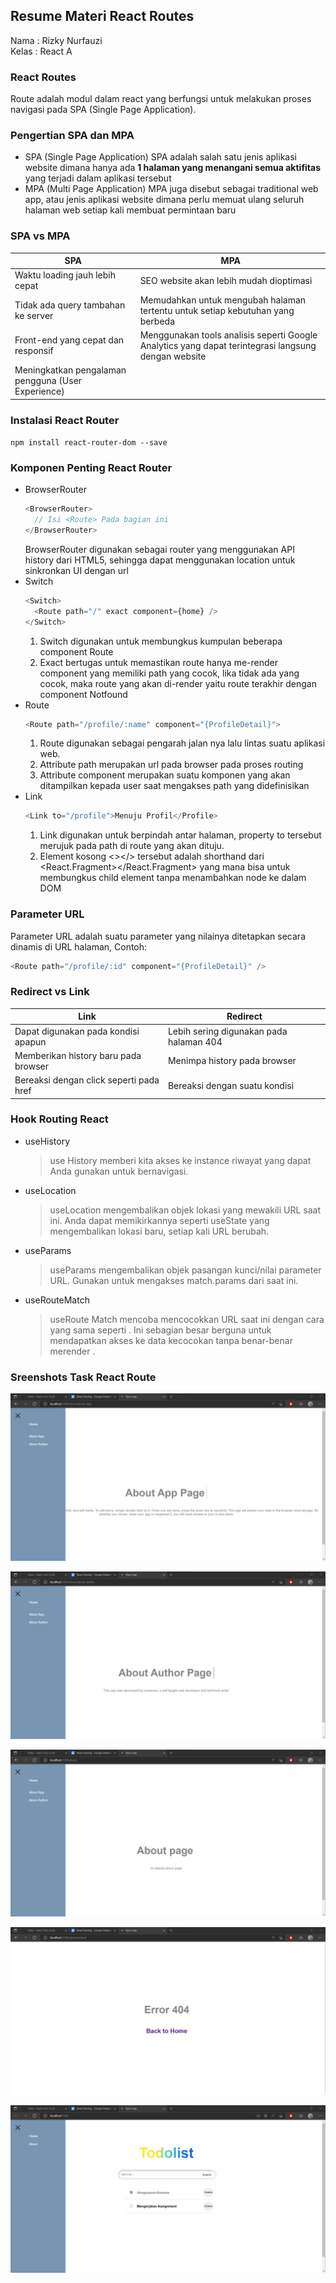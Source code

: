## Resume Materi React Routes

Nama : Rizky Nurfauzi  
Kelas : React A

### React Routes

Route adalah modul dalam react yang berfungsi untuk melakukan proses navigasi pada SPA (Single Page Application).

### Pengertian SPA dan MPA

- SPA (Single Page Application)
  SPA adalah salah satu jenis aplikasi website dimana hanya ada **1 halaman yang menangani semua aktifitas** yang terjadi dalam aplikasi tersebut
- MPA (Multi Page Application)
  MPA juga disebut sebagai traditional web app, atau jenis aplikasi website dimana perlu memuat ulang seluruh halaman web setiap kali membuat permintaan baru

### SPA vs MPA

| SPA                                                | MPA                                                                                                 |
| -------------------------------------------------- | --------------------------------------------------------------------------------------------------- |
| Waktu loading jauh lebih cepat                     | SEO website akan lebih mudah dioptimasi                                                             |
| Tidak ada query tambahan ke server                 | Memudahkan untuk mengubah halaman tertentu untuk setiap kebutuhan yang berbeda                      |
| Front-end yang cepat dan responsif                 | Menggunakan tools analisis seperti Google Analytics yang dapat terintegrasi langsung dengan website |
| Meningkatkan pengalaman pengguna (User Experience) |                                                                                                     |

### Instalasi React Router

`npm install react-router-dom --save`

### Komponen Penting React Router

- BrowserRouter
  ```js
  <BrowserRouter>
    // Isi <Route> Pada bagian ini
  </BrowserRouter>
  ```
  BrowserRouter digunakan sebagai router yang menggunakan API history dari HTML5, sehingga dapat menggunakan location untuk sinkronkan UI dengan url
- Switch
  ```js
  <Switch>
    <Route path="/" exact component={home} />
  </Switch>
  ```
  1. Switch digunakan untuk membungkus kumpulan beberapa component Route
  2. Exact bertugas untuk memastikan route hanya me-render component yang memiliki path yang cocok, lika tidak ada yang cocok, maka route yang akan di-render yaitu route terakhir dengan component Notfound
- Route
  ```js
  <Route path="/profile/:name" component="{ProfileDetail}">
  ```
  1. Route digunakan sebagai pengarah jalan nya lalu lintas suatu aplikasi web.
  2. Attribute path merupakan url pada browser pada proses routing
  3. Attribute component merupakan suatu komponen yang akan ditampilkan kepada user saat mengakses path yang didefinisikan
- Link
  ```js
  <Link to="/profile">Menuju Profil</Profile>
  ```
  1. Link digunakan untuk berpindah antar halaman, property to tersebut merujuk pada path di route yang akan dituju.
  2. Element kosong <></> tersebut adalah shorthand dari <React.Fragment></React.Fragment> yang mana bisa untuk membungkus child element tanpa menambahkan node ke dalam DOM

### Parameter URL

Parameter URL adalah suatu parameter yang nilainya ditetapkan secara dinamis di URL halaman, Contoh:

```js
<Route path="/profile/:id" component="{ProfileDetail}" />
```

### Redirect vs Link

| Link                                    | Redirect                                |
| --------------------------------------- | --------------------------------------- |
| Dapat digunakan pada kondisi apapun     | Lebih sering digunakan pada halaman 404 |
| Memberikan history baru pada browser    | Menimpa history pada browser            |
| Bereaksi dengan click seperti pada href | Bereaksi dengan suatu kondisi           |

### Hook Routing React

- useHistory
  > use History memberi kita akses ke instance riwayat yang dapat Anda gunakan untuk bernavigasi.
- useLocation
  > useLocation mengembalikan objek lokasi yang mewakili URL saat ini. Anda dapat memikirkannya seperti useState yang mengembalikan lokasi baru, setiap kali URL berubah.
- useParams
  > useParams mengembalikan objek pasangan kunci/nilai parameter URL. Gunakan untuk mengakses match.params dari <Route> saat ini.
- useRouteMatch
  > useRoute Match mencoba mencocokkan URL saat ini dengan cara yang sama seperti <Route>. Ini sebagian besar berguna untuk mendapatkan akses ke data kecocokan tanpa benar-benar merender <Route>.

### Sreenshots Task React Route

![AboutApp](/15_React-Routing/Screenshots/AboutApp.png)

![AboutAuthor](/15_React-Routing/Screenshots/AboutAuthor.png)

![About](/15_React-Routing/Screenshots/AboutPage.png)

![ErrorPage](/15_React-Routing/Screenshots/ErrorPage.png)

![TodoList](/15_React-Routing/Screenshots/Todolist.png)
